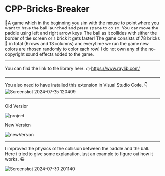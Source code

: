 # CPP-Bricks-Breaker

🚀A game which in the beginning you aim with the mouse to point where you want to have the ball launched and press space to do so.
You can move the paddle using left and right arrow keys. The ball as it collides with either the border of the screen or a brick it gets faster!
The game consists of 78 bricks🧱 in total (6 rows and 13 columns) and everytime we run the game new colors are chosen randomly to color each row!
I do not own any of the no-copyright sound effects added to the game.

---

You can find the link to the library here. 👉https://www.raylib.com/

---

You also need to have installed this extension in Visual Studio Code. 👇
![Screenshot 2024-07-25 120409](https://github.com/user-attachments/assets/e067633d-dc1c-4421-ab11-9feae6d8c87a)

---

Old Version

![project](https://github.com/user-attachments/assets/66bcd76b-bcb4-46d6-9665-74a1b6dc8ce9)

New Version

![newVersion](https://github.com/user-attachments/assets/50bcbeb5-87db-4101-85eb-044a06b685b2)

---

I improved the physics of the collision between the paddle and the ball. Here i tried to give some explanation, just an example to figure out how it works. 😀

![Screenshot 2024-07-30 201140](https://github.com/user-attachments/assets/02c13cac-12fb-4356-8779-419aae79c174)
